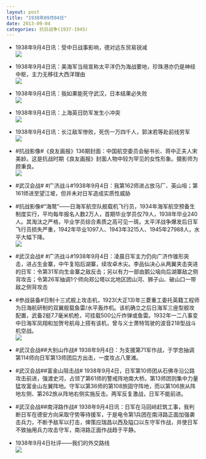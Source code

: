 ```yaml
---
layout: post
title: "1938年09月04日"
date: 2013-09-04
categories: 抗日战争(1937-1945)
---
```


<meta name="referrer" content="no-referrer" />

- 1938年9月4日讯：受中日战事影响，德对远东贸易锐减 <br/><img src="https://ww4.sinaimg.cn/large/aca367d8jw1e8atkp6p7pj20cz06mdgp.jpg" />

- 1938年9月4日讯：美海军当局宣称太平洋仍为海战要地，珍珠港亦仍是神经中枢，主力无移往大西洋理由 <br/><img src="https://ww2.sinaimg.cn/large/aca367d8jw1e8arwmgvq2j20570q63zs.jpg" />

- 1938年9月4日讯：我如果能死守武汉，日本结果必失败 <br/><img src="https://ww4.sinaimg.cn/large/aca367d8jw1e8amn4uqjoj208q12g0w3.jpg" />

- 1938年9月4日讯：上海英日防军发生小冲突 <br/><img src="https://ww3.sinaimg.cn/large/aca367d8jw1e8akwpd50zj20dh0bv3zv.jpg" />

- 1938年9月4日讯：长江敌军惨败，死伤一万四千人，郭沫若等赴前线劳军 <br/><img src="https://ww3.sinaimg.cn/large/aca367d8jw1e8aj6909u9j20dq0jpdii.jpg" />

- #抗战影像#《良友画报》136期封面：中国航空委员会秘书长、蒋中正夫人宋美龄。这是抗战时期《良友画报》封面人物中较为罕见的女性形象。摄影师为顾秉良。 <br/><img src="https://ww1.sinaimg.cn/large/aca367d8jw1e8ah5zazk1j209t0dwmxj.jpg" />

- #武汉会战# #广济战斗#1938年9月4日：我第162师进占放马厂、英山咀；第161师进至望江坡，但并未对日军造成实质性威胁 

- #抗战影像#“海鹫”——日海军航空队舰载机飞行员，1934年海军航空预备生制度实行，平均每年报名人数2万人，首期毕业学员仅79人，1938年毕业240人。其淘汰之严格，毕业学员综合素质之高可见一斑。太平洋战争爆发后日军飞行员损失严重，1942年毕业1097人、1943年3215人、1945年27988人，水平大幅下降。 <br/><img src="https://ww1.sinaimg.cn/large/aca367d8jw1e8aa833he0j20c10yw76x.jpg" />

- #武汉会战# #广济战斗#1938年9月4日：凌晨日军主力仍向广济作锥形突击，进占生金寨，中午复陷后湖寨，续攻卓木尖。李品仙决心从两翼夹击突进的日军：令第31军向生金寨之敌反击；另以有力一部由鹅公垴向后湖寨敌之侧背攻击；令第26军抽调1个师向郑公塔以北地区团山河、狮子山、破山口一带敌之侧背攻击 

- #参战装备#日制十三式舰上攻击机，1923(大正13)年三菱重工委托英籍工程师为日海航研制的双翼舰载鱼雷/水平轰炸机。该机确立之后日海军三座型舰攻配置，武备2挺7.7毫米机枪，可挂载500公斤炸弹或鱼雷。1932年一二八事变中日海军凤翔和加贺号航母上搭有该机，曾与义士萧特驾驶的波音218型战斗机空战。 <br/><img src="https://ww4.sinaimg.cn/large/aca367d8jw1e8a8hqysigj20c10c474y.jpg" />

- #武汉会战##大别山作战# 1938年9月4日：为支援第71军作战，于学忠抽调第114师向日军第13师团后方出击，一度攻占八里滩。 

- #武汉会战##富金山阻击战# 1938年9月4日，日军第10师团从石佛寺沿公路攻击前进，强渡史河，占领了第61师的警戒阵地南大桥。第13师团则集中力量猛攻富金山左翼阵地。守军以第36师的第108旅固守阵地，而以第106旅从阵地左侧、第262旅从阵地右侧实施反击。两军反复激战，日军不能前进。 

- #武汉会战##南浔路作战# 1938年9月4日讯：日军在马回岭赶筑工事，我判断日军在德安方向采取守势等待援军，于是电令第1兵团在南浔路正面加强袭击兵力，不断予敌军以打击，俾策应瑞昌以西及隘口以东守军作战，并使日军不致抽用兵力攻击守军，南浔路正面作战趋于平静。 

- 1938年9月4日社评——我们的外交路线 <br/><img src="https://ww3.sinaimg.cn/large/aca367d8jw1e8a3kg62bqj20go0ratew.jpg" />

